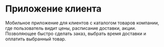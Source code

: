 # Приложение клиента

Мобильное приложение для клиентов с каталогом товаров компании, где пользователь видит цены, расписание доставки, акции. Позволяющее быстро сделать заказ, выбрать время доставки и оплатить выбранный товар.
